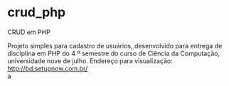 # crud_php
CRUD em PHP 

Projeto simples para cadastro de usuários, desenvolvido para entrega de disciplina em PHP do 4 º semestre do curso de Ciência da Computação, universidade nove de julho. 
Endereço para visualização: http://bd.setupnow.com.br/
<br> a
